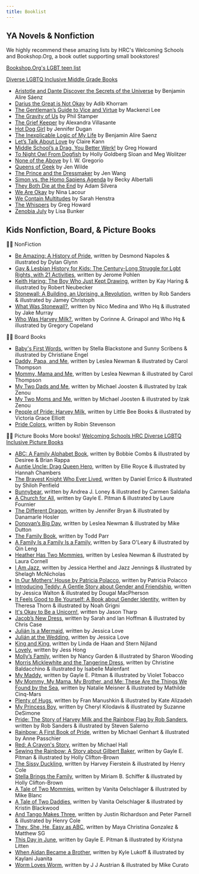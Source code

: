```yaml
---
title: Booklist 
---
```


## YA Novels & Nonfiction 
We highly recommend these amazing lists by HRC's Welcoming Schools and Bookshop.Org, a book outlet supporting small bookstores!

[Bookshop.Org's LGBT teen list](https://bookshop.org/t/bisac/yaf/031000)

[Diverse LGBTQ Inclusive Middle Grade Books](https://assets2.hrc.org/welcoming-schools/documents/WS_LGBTQ_Inclusive_Middle_Grade_Books_-_Family.pdf)

- [Aristotle and Dante Discover the Secrets of the Universe](https://bookshop.org/books/aristotle-and-dante-discover-the-secrets-of-the-universe/9781442408937) by Benjamin Alire Sáenz
- [Darius the Great is Not Okay](https://bookshop.org/books/darius-the-great-is-not-okay/9780525552970) by Adib Khorram
- [The Gentleman’s Guide to Vice and Virtue](https://bookshop.org/books/the-gentleman-s-guide-to-vice-and-virtue/9780062382818) by Mackenzi Lee
- [The Gravity of Us](https://bookshop.org/books/the-gravity-of-us/9781547600144) by Phil Stamper
- [The Grief Keeper](https://bookshop.org/books/the-grief-keeper/9780525514022) by Alexandra Villasante 
- [Hot Dog Girl](https://bookshop.org/books/hot-dog-girl/9780525516279) by Jennifer Dugan
- [The Inexplicable Logic of My Life](https://bookshop.org/books/the-inexplicable-logic-of-my-life/9781328498021) by Benjamin Alire Saenz 
- [Let’s Talk About Love](https://bookshop.org/books/let-s-talk-about-love/9781250294500) by Claire Kann
- [Middle School’s a Drag, You Better Werk!](https://bookshop.org/books/middle-school-s-a-drag-you-better-werk/9780525517528) by Greg Howard
- [To Night Owl From Dogfish](https://bookshop.org/books/to-night-owl-from-dogfish/9780525553243) by Holly Goldberg Sloan and Meg Wolitzer
- [None of the Above](https://bookshop.org/books/none-of-the-above/9780062335326) by I. W. Gregorio
- [Queens of Geek](https://bookshop.org/books/queens-of-geek/9781250111395) by Jen Wilde
- [The Prince and the Dressmaker](https://bookshop.org/books/the-prince-and-the-dressmaker/9781626723634) by Jen Wang
- [Simon vs. the Homo Sapiens Agenda](https://bookshop.org/books/simon-vs-the-homo-sapiens-agenda-9781467600705/9780062348685) by Becky Albertalli 
- [They Both Die at the End](https://bookshop.org/books/they-both-die-at-the-end/9780062457806) by Adam Silvera
- [We Are Okay](https://bookshop.org/books/we-are-okay/9780142422939) by Nina Lacour
- [We Contain Multitudes](https://bookshop.org/books/we-contain-multitudes/9780316524650) by Sarah Henstra
- [The Whispers](https://bookshop.org/books/the-whispers-9781984838407/9780525517511) by Greg Howard
- [Zenobia July](https://bookshop.org/books/zenobia-july/9780451479402) by Lisa Bunker 


## Kids Nonfiction, Board, & Picture Books 

🏳️‍🌈 NonFiction
- [Be Amazing: A History of Pride](https://bookshop.org/books/be-amazing-a-history-of-pride/9780374312589), written by Desmond Napoles & illustrated by Dylan Glynn 
- [Gay & Lesbian History for Kids: The Century-Long Struggle for Lgbt Rights, with 21 Activities](https://bookshop.org/books/gay-lesbian-history-for-kids-the-century-long-struggle-for-lgbt-rights-with-21-activities/9781613730829), written by Jerome Pohlen 
- [Keith Haring: The Boy Who Just Kept Drawing](https://bookshop.org/books/keith-haring-the-boy-who-just-kept-drawing/9780525428190), written by Kay Haring & illustrated by Robert Neubecker
- [Stonewall: A Building, an Uprising, a Revolution](https://bookshop.org/books/stonewall-a-building-an-uprising-a-revolution/9781524719524), written by Rob Sanders & illustrated by Jamey Christoph 
- [What Was Stonewall?](https://bookshop.org/books/what-was-stonewall/9781524786007), written by Nico Medina and Who Hq & illustrated by Jake Murray
- [Who Was Harvey Milk?](https://bookshop.org/books/who-was-harvey-milk/9781524792787), written by Corinne A. Grinapol and  Who Hq & illustrated by Gregory Copeland 

🏳️‍🌈 Board Books 
- [Baby's First Words](https://www.amazon.com/Babys-First-Words-Stella-Blackstone/dp/1782853219), written by Stella Blackstone and Sunny Scribens & illustrated by Christiane Engel
- [Daddy, Papa, and Me](https://bookshop.org/books/daddy-papa-and-me/9781582462622), written by Leslea Newman & illustrated by Carol Thompson
- [Mommy, Mama and Me](https://bookshop.org/books/mommy-mama-and-me/9781582462639), written by Leslea Newman & illustrated by Carol Thompson
- [My Two Dads and Me](https://bookshop.org/books/my-two-dads-and-me/9780525580102), written by Michael Joosten & illustrated by Izak Zenou 
- [My Two Moms and Me](https://bookshop.org/books/my-two-moms-and-me/9780525580126), written by Michael Joosten & illustrated by Izak Zenou 
- [People of Pride: Harvey Milk](https://bookshop.org/books/harvey-milk/9781499810165), written by Little Bee Books & illustrated by Victoria Grace Elliott
- [Pride Colors](https://bookshop.org/books/pride-colors/9781459820708), written by Robin Stevenson

🏳️‍🌈 Picture Books 
More books! [Welcoming Schools HRC Diverse LGBTQ Inclusive Picture Books](https://assets2.hrc.org/welcoming-schools/documents/WS_LGBTQ_Inclusive_Picture_Books_-_Family.pdf)
- [ABC: A Family Alphabet Book](https://bookshop.org/books/abc-a-family-alphabet-book/9780967446813), written by Bobbie Combs & illustrated by Desiree & Brian Rappa
- [Auntie Uncle: Drag Queen Hero](https://bookshop.org/books/auntie-uncle-drag-queen-hero/9781576879351), written by Ellie Royce & illustrated by Hannah Chambers
- [The Bravest Knight Who Ever Lived](https://bookshop.org/books/the-bravest-knight-who-ever-lived/9780764356902), written by Daniel Errico & illustrated by Shiloh Penfield 
- [Bunnybear](https://bookshop.org/books/bunnybear/9780807509388), written by Andrea J. Loney & illustrated by Carmen Saldaña 
- [A Church for All](https://bookshop.org/books/a-church-for-all/9780807511794), written by Gayle E. Pitman & illustrated by Laure Fournier
- [The Different Dragon](https://bookshop.org/books/the-different-dragon/9780967446868), written by Jennifer Bryan & illustrated by Danamarle Hosler 
- [Donovan’s Big Day](https://bookshop.org/books/donovan-s-big-day/9781582463322), written by Leslea Newman & illustrated by  Mike Dutton
- [The Family Book](https://bookshop.org/books/the-family-book/9780316442541), written by Todd Parr
- [A Family Is a Family Is a Family](https://bookshop.org/books/a-family-is-a-family-is-a-family/9781554987948), written by Sara O'Leary & illustrated by Qin Leng 
- [Heather Has Two Mommies](https://bookshop.org/books/heather-has-two-mommies/9780763666316), written by Leslea Newman & illustrated by Laura Cornell 
- [I Am Jazz](https://bookshop.org/books/i-am-jazz/9780803741072), written by Jessica Herthel and Jazz Jennings & illustrated by Shelagh McNicholas 
- [In Our Mothers’ House by Patricia Polacco](https://bookshop.org/books/in-our-mothers-house/9780399250767), written by Patricia Polacco
- [Introducing Teddy: A Gentle Story about Gender and Friendship](https://bookshop.org/books/introducing-teddy-a-gentle-story-about-gender-and-friendship/9781681192109), written by Jessica Walton & illustrated by Dougal MacPherson 
- [It Feels Good to Be Yourself: A Book about Gender Identity](https://bookshop.org/books/it-feels-good-to-be-yourself-a-book-about-gender-identity/9781250302953), written by Theresa Thorn & illustrated by Noah Grigni
- [It's Okay to Be a Unicorn!](https://bookshop.org/books/it-s-okay-to-be-a-unicorn/9781250311320), written by Jason Tharp 
- [Jacob’s New Dress](https://bookshop.org/books/jacob-s-new-dress/9780807563731), written by Sarah and Ian Hoffman & illustrated by Chris Case
- [Julián Is a Mermaid](https://bookshop.org/books/julian-is-a-mermaid/9780763690458), written by Jessica Love
- [Julián at the Wedding](https://bookshop.org/books/julian-at-the-wedding/9781536212389), written by Jessica Love 
- [King and King](https://www.amazon.com/King-Linda-Haan/dp/1582460612), written by Linda de Haan and Stern Nijland
- [Lovely](https://bookshop.org/books/lovely-9781939547378/9781939547378), written by Jess Hong 
- [Molly’s Family](https://www.amazon.com/Mollys-Family-Nancy-Garden/dp/0374350027), written by Nancy Garden & illustrated by Sharon Wooding
- [Morris Micklewhite and the Tangerine Dress](https://bookshop.org/books/morris-micklewhite-and-the-tangerine-dress/9781554983476), written by Christine Baldacchino & illustrated by Isabelle Malenfant
- [My Maddy](https://bookshop.org/books/my-maddy/9781433830440), written by Gayle E. Pitman & illustrated by Violet Tobacco 
- [My Mommy, My Mama, My Brother, and Me: These Are the Things We Found by the Sea](https://bookshop.org/books/my-mommy-my-mama-my-brother-and-me-these-are-the-things-we-found-by-the-sea/9781771087414), written by Natalie Meisner & illustrated by Mathilde Cinq-Mars 
- [Plenty of Hugs](https://bookshop.org/books/plenty-of-hugs/9780525554011), written by Fran Manushkin & illustrated by Kate Alizadeh
- [My Princess Boy](https://bookshop.org/books/my-princess-boy/9781442429888), written by Cheryl Kilodavis & illustrated by Suzanne DeSimone
- [Pride: The Story of Harvey Milk and the Rainbow Flag by Rob Sanders](https://bookshop.org/books/pride-the-story-of-harvey-milk-and-the-rainbow-flag/9780399555312), written by Rob Sanders & illustrated by Steven Salerno
- [Rainbow: A First Book of Pride](https://bookshop.org/books/rainbow-a-first-book-of-pride/9781433830877), written by Michael Genhart & illustrated by Anne Passchier 
- [Red: A Crayon's Story](https://bookshop.org/books/red-a-crayon-s-story/9780062252074), written by Michael Hall 
- [Sewing the Rainbow: A Story about Gilbert Baker](https://bookshop.org/books/sewing-the-rainbow-a-story-about-gilbert-baker/9781433829024), written by Gayle E. Pitman & illustrated by Holly Clifton-Brown
- [The Sissy Duckling](https://bookshop.org/books/the-sissy-duckling-reprint/9781416903130), written by Harvey Fierstein & illustrated by Henry Cole 
- [Stella Brings the Family](https://bookshop.org/books/stella-brings-the-family/9781452111902), written by Miriam B. Schiffer & illustrated by Holly Clifton-Brown
- [A Tale of Two Mommies](https://bookshop.org/books/tale-of-two-mommies/9780982636671), written by Vanita Oelschlager & illustrated by Mike Blanc
- [A Tale of Two Daddies](https://bookshop.org/books/a-tale-of-two-daddies/9780981971469), written by Vanita Oelschlager & illustrated by Kristin Blackwood 
- [And Tango Makes Three](https://bookshop.org/books/and-tango-makes-three/9781481449946), written by Justin Richardson and Peter Parnell & illustrated by Henry Cole
- [They, She, He, Easy as ABC](https://bookshop.org/books/they-she-he-easy-as-abc/9781945289170), written by Maya Christina Gonzalez & Matthew SG
- [This Day in June](https://bookshop.org/books/this-day-in-june/9781433816598), written by Gayle E. Pitman & illustrated by Kristyna Litten 
- [When Aidan Became a Brother](https://bookshop.org/books/when-aidan-became-a-brother/9781620148372), written by Kyle Lukoff & illustrated by Kaylani Juanita
- [Worm Loves Worm](https://bookshop.org/books/worm-loves-worm/9780062386335), written by J J Austrian & illustrated by Mike Curato

